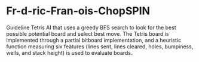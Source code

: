 # Fr-d-ric-Fran-ois-ChopSPIN
Guideline Tetris AI that uses a greedy BFS search to look for the best possible potential board and select best move. The Tetris board is implemented through a partial bitboard implementation, and a heuristic function measuring six features (lines sent, lines cleared, holes, bumpiness, wells, and stack height) is used to evaluate boards.
